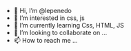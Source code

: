 - 👋 Hi, I’m @lepenedo
- 👀 I’m interested in css, js
- 🌱 I’m currently learning Css, HTML, JS
- 💞️ I’m looking to collaborate on ...
- 📫 How to reach me ...

<!---
lepenedo/lepenedo is a ✨ special ✨ repository because its `README.md` (this file) appears on your GitHub profile.
You can click the Preview link to take a look at your changes.
--->
